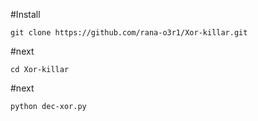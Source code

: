 #Install

```
git clone https://github.com/rana-o3r1/Xor-killar.git
```



#next
```
cd Xor-killar
```




#next
```
python dec-xor.py
```
